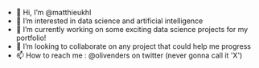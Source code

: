 - 👋 Hi, I’m @matthieukhl
- 👀 I’m interested in data science and artificial intelligence
- 🌱 I’m currently working on some exciting data science projects for my portfolio!
- 💞️ I’m looking to collaborate on any project that could help me progress
- 📫 How to reach me : @olivenders on twitter (never gonna call it 'X')

<!---
matthieukhl/matthieukhl is a ✨ special ✨ repository because its `README.md` (this file) appears on your GitHub profile.
You can click the Preview link to take a look at your changes.
--->
